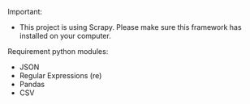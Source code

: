 Important:
  - This project is using Scrapy. Please make sure this framework has installed on your computer.

Requirement python modules:
  - JSON
  - Regular Expressions (re)
  - Pandas
  - CSV
